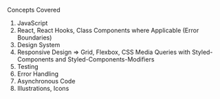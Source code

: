 Concepts Covered

1. JavaScript
2. React, React Hooks, Class Components where Applicable (Error Boundaries)
3. Design System
4. Responsive Design => Grid, Flexbox, CSS Media Queries with Styled-Components and Styled-Components-Modifiers
5. Testing
6. Error Handling
7. Asynchronous Code
8. Illustrations, Icons
